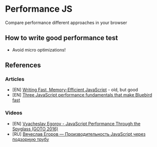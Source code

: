 # Performance JS
Compare performance different approaches in your browser

## How to write good performance test

* Avoid micro optimizations!

## References

### Articles

* [EN] [Writing Fast, Memory-Efficient JavaScript](https://goo.gl/RFi2a1) - old, but good
* [EN] [Three JavaScript performance fundamentals that make Bluebird fast](http://goo.gl/7q4sPG)

### Videos

* [EN] [Vyacheslav Egorov - JavaScript Performance Through the Spyglass (GOTO 2016)](http://goo.gl/7ILVX3)
* [RU] [Вячеслав Егоров — Производительность JavaScript через подзорную трубу](http://goo.gl/Z2Mrwp)
